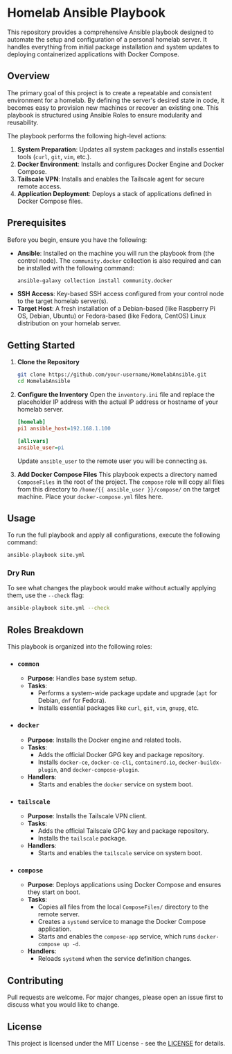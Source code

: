 # Homelab Ansible Playbook

This repository provides a comprehensive Ansible playbook designed to automate the setup and configuration of a personal homelab server. It handles everything from initial package installation and system updates to deploying containerized applications with Docker Compose.

## Overview

The primary goal of this project is to create a repeatable and consistent environment for a homelab. By defining the server's desired state in code, it becomes easy to provision new machines or recover an existing one. This playbook is structured using Ansible Roles to ensure modularity and reusability.

The playbook performs the following high-level actions:
1.  **System Preparation**: Updates all system packages and installs essential tools (`curl`, `git`, `vim`, etc.).
2.  **Docker Environment**: Installs and configures Docker Engine and Docker Compose.
3.  **Tailscale VPN**: Installs and enables the Tailscale agent for secure remote access.
4.  **Application Deployment**: Deploys a stack of applications defined in Docker Compose files.

## Prerequisites

Before you begin, ensure you have the following:
*   **Ansible**: Installed on the machine you will run the playbook from (the control node). The `community.docker` collection is also required and can be installed with the following command:
    ```bash
    ansible-galaxy collection install community.docker
    ```
*   **SSH Access**: Key-based SSH access configured from your control node to the target homelab server(s).
*   **Target Host**: A fresh installation of a Debian-based (like Raspberry Pi OS, Debian, Ubuntu) or Fedora-based (like Fedora, CentOS) Linux distribution on your homelab server.

## Getting Started

1.  **Clone the Repository**
    ```bash
    git clone https://github.com/your-username/HomelabAnsible.git
    cd HomelabAnsible
    ```

2.  **Configure the Inventory**
    Open the `inventory.ini` file and replace the placeholder IP address with the actual IP address or hostname of your homelab server.
    ```ini
    [homelab]
    pi1 ansible_host=192.168.1.100

    [all:vars]
    ansible_user=pi
    ```
    Update `ansible_user` to the remote user you will be connecting as.

3.  **Add Docker Compose Files**
    This playbook expects a directory named `ComposeFiles` in the root of the project. The `compose` role will copy all files from this directory to `/home/{{ ansible_user }}/compose/` on the target machine. Place your `docker-compose.yml` files here.

## Usage

To run the full playbook and apply all configurations, execute the following command:

```bash
ansible-playbook site.yml
```

### Dry Run

To see what changes the playbook would make without actually applying them, use the `--check` flag:

```bash
ansible-playbook site.yml --check
```

## Roles Breakdown

This playbook is organized into the following roles:

*   ### `common`
    *   **Purpose**: Handles base system setup.
    *   **Tasks**:
        *   Performs a system-wide package update and upgrade (`apt` for Debian, `dnf` for Fedora).
        *   Installs essential packages like `curl`, `git`, `vim`, `gnupg`, etc.

*   ### `docker`
    *   **Purpose**: Installs the Docker engine and related tools.
    *   **Tasks**:
        *   Adds the official Docker GPG key and package repository.
        *   Installs `docker-ce`, `docker-ce-cli`, `containerd.io`, `docker-buildx-plugin`, and `docker-compose-plugin`.
    *   **Handlers**:
        *   Starts and enables the `docker` service on system boot.

*   ### `tailscale`
    *   **Purpose**: Installs the Tailscale VPN client.
    *   **Tasks**:
        *   Adds the official Tailscale GPG key and package repository.
        *   Installs the `tailscale` package.
    *   **Handlers**:
        *   Starts and enables the `tailscale` service on system boot.

*   ### `compose`
    *   **Purpose**: Deploys applications using Docker Compose and ensures they start on boot.
    *   **Tasks**:
        *   Copies all files from the local `ComposeFiles/` directory to the remote server.
        *   Creates a `systemd` service to manage the Docker Compose application.
        *   Starts and enables the `compose-app` service, which runs `docker-compose up -d`.
    *   **Handlers**:
        *   Reloads `systemd` when the service definition changes.

## Contributing

Pull requests are welcome. For major changes, please open an issue first to discuss what you would like to change.

## License

This project is licensed under the MIT License - see the [LICENSE](LICENSE) for details.
